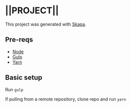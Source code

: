 # ||PROJECT||
This project was generated with [Skapa](https://github.com/enatario/skapa.git).


## Pre-reqs
* [Node](https://nodejs.org/en/)
* [Gulp](http://gulpjs.com/)
* [Yarn](https://yarnpkg.com/en/)

## Basic setup
Run `gulp`

If pulling from a remote repository, clone repo and run `yarn`
